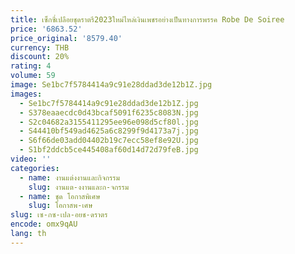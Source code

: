 ```yaml
---
title: เซ็กซี่เปลือยชุดราตรี2023ใหม่ไหล่เงินเพชรอย่างเป็นทางการพรรค Robe De Soiree
price: '6863.52'
price_original: '8579.40'
currency: THB
discount: 20%
rating: 4
volume: 59
image: Se1bc7f5784414a9c91e28ddad3de12b1Z.jpg
images:
  - Se1bc7f5784414a9c91e28ddad3de12b1Z.jpg
  - S378eaaecdc0d43bcaf5091f6235c8083N.jpg
  - S2c04682a3155411295ee96e098d5cf80l.jpg
  - S44410bf549ad4625a6c8299f9d4173a7j.jpg
  - S6f66de03add04402b19c7ecc58ef8e92U.jpg
  - S1bf2ddcb5ce445408af60d14d72d79feB.jpg
video: ''
categories:
  - name: งานแต่งงานและกิจกรรม
    slug: งานแต-งงานและก-จกรรม
  - name: ชุด โอกาสพิเศษ
    slug: โอกาสพ-เศษ
slug: เซ-กซ-เปล-อยช-ดราตร
encode: omx9qAU
lang: th
---
```

  